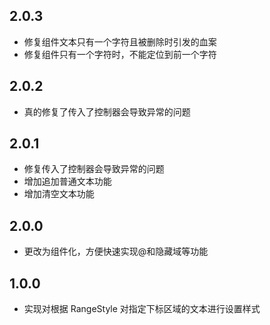 ## 2.0.3
* 修复组件文本只有一个字符且被删除时引发的血案
* 修复组件只有一个字符时，不能定位到前一个字符

## 2.0.2
* 真的修复了传入了控制器会导致异常的问题

## 2.0.1
* 修复传入了控制器会导致异常的问题
* 增加追加普通文本功能
* 增加清空文本功能

## 2.0.0
* 更改为组件化，方便快速实现@和隐藏域等功能

## 1.0.0
* 实现对根据 RangeStyle 对指定下标区域的文本进行设置样式

